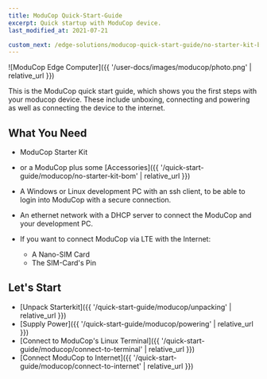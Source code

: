 ```yaml
---
title: ModuCop Quick-Start-Guide
excerpt: Quick startup with ModuCop device.
last_modified_at: 2021-07-21

custom_next: /edge-solutions/moducop-quick-start-guide/no-starter-kit-bom/
---
```


![ModuCop Edge Computer]({{ '/user-docs/images/moducop/photo.png' | relative_url }})

This is the ModuCop quick start guide, which shows you the first steps with your moducop device. These include unboxing, connecting and powering as well as connecting the device to the internet.

## What You Need

* ModuCop Starter Kit
* or a ModuCop plus some [Accessories]({{ '/quick-start-guide/moducop/no-starter-kit-bom' | relative_url }})

* A Windows or Linux development PC with an ssh client, to be able to login into ModuCop with a secure connection.
* An ethernet network with a DHCP server to connect the ModuCop and your development PC.

* If you want to connect ModuCop via LTE with the Internet:
    * A Nano-SIM Card
    * The SIM-Card's Pin

## Let's Start
* [Unpack Starterkit]({{ '/quick-start-guide/moducop/unpacking' | relative_url }})
* [Supply Power]({{ '/quick-start-guide/moducop/powering' | relative_url }})
* [Connect to ModuCop's Linux Terminal]({{ '/quick-start-guide/moducop/connect-to-terminal' | relative_url }})
* [Connect ModuCop to Internet]({{ '/quick-start-guide/moducop/connect-to-internet' | relative_url }})
